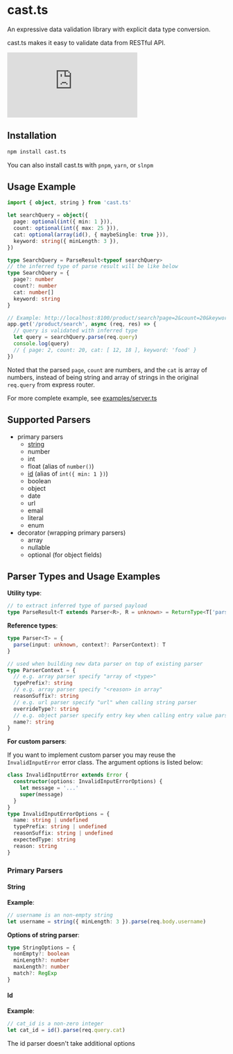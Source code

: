 # cast.ts

An expressive data validation library with explicit data type conversion.

cast.ts makes it easy to validate data from RESTful API.

[![npm Package Version](https://img.shields.io/npm/v/cast.ts)](https://www.npmjs.com/package/cast.ts)

## Installation

```bash
npm install cast.ts
```

You can also install cast.ts with `pnpm`, `yarn`, or `slnpm`

## Usage Example

```typescript
import { object, string } from 'cast.ts'

let searchQuery = object({
  page: optional(int({ min: 1 })),
  count: optional(int({ max: 25 })),
  cat: optional(array(id(), { maybeSingle: true })),
  keyword: string({ minLength: 3 }),
})

type SearchQuery = ParseResult<typeof searchQuery>
// the inferred type of parse result will be like below
type SearchQuery = {
  page?: number
  count?: number
  cat: number[]
  keyword: string
}

// Example: http://localhost:8100/product/search?page=2&count=20&keyword=food&cat=12&cat=18
app.get('/product/search', async (req, res) => {
  // query is validated with inferred type
  let query = searchQuery.parse(req.query)
  console.log(query)
  // { page: 2, count: 20, cat: [ 12, 18 ], keyword: 'food' }
})
```

Noted that the parsed `page`, `count` are numbers, and the `cat` is array of numbers, instead of being string and array of strings in the original `req.query` from express router.

For more complete example, see [examples/server.ts](./examples/server.ts)

## Supported Parsers

- primary parsers
  - [string](#string)
  - number
  - int
  - float (alias of `number()`)
  - [id](#id) (alias of `int({ min: 1 })`)
  - boolean
  - object
  - date
  - url
  - email
  - literal
  - enum
- decorator (wrapping primary parsers)
  - array
  - nullable
  - optional (for object fields)

## Parser Types and Usage Examples

**Utility type**:

```typescript
// to extract inferred type of parsed payload
type ParseResult<T extends Parser<R>, R = unknown> = ReturnType<T['parse']>
```

**Reference types**:

```typescript
type Parser<T> = {
  parse(input: unknown, context?: ParserContext): T
}

// used when building new data parser on top of existing parser
type ParserContext = {
  // e.g. array parser specify "array of <type>"
  typePrefix?: string
  // e.g. array parser specify "<reason> in array"
  reasonSuffix?: string
  // e.g. url parser specify "url" when calling string parser
  overrideType?: string
  // e.g. object parser specify entry key when calling entry value parser
  name?: string
}
```

**For custom parsers**:

If you want to implement custom parser you may reuse the `InvalidInputError` error class. The argument options is listed below:

```typescript
class InvalidInputError extends Error {
  constructor(options: InvalidInputErrorOptions) {
    let message = '...'
    super(message)
  }
}
type InvalidInputErrorOptions = {
  name: string | undefined
  typePrefix: string | undefined
  reasonSuffix: string | undefined
  expectedType: string
  reason: string
}
```

### Primary Parsers

#### String

**Example**:

```typescript
// username is an non-empty string
let username = string({ minLength: 3 }).parse(req.body.username)
```

**Options of string parser**:

```typescript
type StringOptions = {
  nonEmpty?: boolean
  minLength?: number
  maxLength?: number
  match?: RegExp
}
```

#### Id

**Example**:

```typescript
// cat_id is a non-zero integer
let cat_id = id().parse(req.query.cat)
```

The id parser doesn't take additional options
